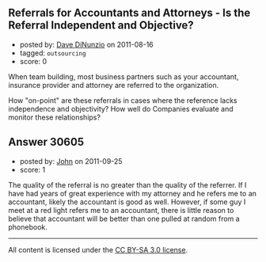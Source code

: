 ## Referrals for Accountants and Attorneys - Is the Referral Independent and Objective?

- posted by: [Dave DiNunzio](https://stackexchange.com/users/-1/12707-dave-dinunzio) on 2011-08-16
- tagged: `outsourcing`
- score: 0

When team building, most business partners such as your accountant, insurance provider and attorney are referred to the organization.  

How "on-point" are these referrals in cases where the reference lacks independence and objectivity?  How well do Companies evaluate and monitor these relationships?




## Answer 30605

- posted by: [John](https://stackexchange.com/users/-1/13157-john) on 2011-09-25
- score: 1

The quality of the referral is no greater than the quality of the referrer. If I have had years of great experience with my attorney and he refers me to an accountant, likely the accountant is good as well. However, if some guy I meet at a red light refers me to an accountant, there is little reason to believe that accountant will be better than one pulled at random from a phonebook.



---

All content is licensed under the [CC BY-SA 3.0 license](https://creativecommons.org/licenses/by-sa/3.0/).
